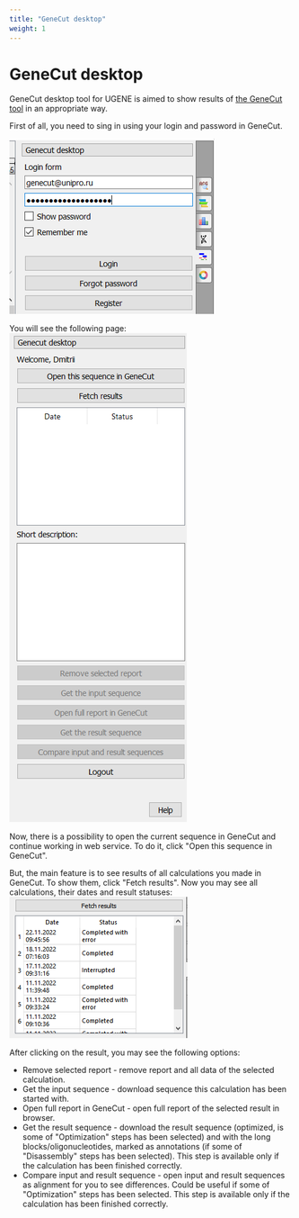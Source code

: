 ```yaml
---
title: "GeneCut desktop"
weight: 1
---
```



# GeneCut desktop

GeneCut desktop tool for UGENE is aimed to show results of [the GeneCut tool](http://genecut.unipro.ru/) in an appropriate way.

First of all, you need to sing in using your login and password in GeneCut.

![](/images/88080434/88080445.png)

You will see the following page:
![](/images/88080434/88080446.png)

Now, there is a possibility to open the current sequence in GeneCut and continue working in web service. To do it, click "Open this sequence in GeneCut".

But, the main feature is to see results of all calculations you made in GeneCut. To show them, click "Fetch results". Now you may see all calculations, their dates and result statuses:
![](/images/88080434/88080453.png)

After clicking on the result, you may see the following options:

*   Remove selected report - remove report and all data of the selected calculation.
*   Get the input sequence - download sequence this calculation has been started with.
*   Open full report in GeneCut - open full report of the selected result in browser.
*   Get the result sequence - download the result sequence (optimized, is some of "Optimization" steps has been selected) and with the long blocks/oligonucleotides, marked as annotations (if some of  "Disassembly" steps has been selected). This step is available only if the calculation has been finished correctly.
*   Compare input and result sequence - open input and result sequences as alignment for you to see differences. Could be useful if some of "Optimization" steps has been selected. This step is available only if the calculation has been finished correctly.
